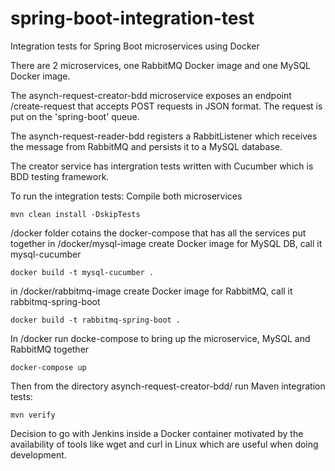 # spring-boot-integration-test
Integration tests for Spring Boot microservices using Docker

There are 2 microservices, one RabbitMQ Docker image and one MySQL Docker image.

The asynch-request-creator-bdd microservice exposes an endpoint /create-request that accepts
POST requests in JSON format. The request is put on the 'spring-boot' queue.

The asynch-request-reader-bdd registers a RabbitListener which receives the message
from RabbitMQ and persists it to a MySQL database.

The creator service has intergration tests written with Cucumber which is BDD testing framework.

To run the integration tests:
Compile both microservices
```
mvn clean install -DskipTests
```


/docker folder cotains the docker-compose that has all the services put together
in /docker/mysql-image create Docker image for MySQL DB, call it mysql-cucumber
```
docker build -t mysql-cucumber .
```

in /docker/rabbitmq-image create Docker image for RabbitMQ, call it rabbitmq-spring-boot
```
docker build -t rabbitmq-spring-boot .
```

In /docker run docke-compose to bring up the microservice, MySQL and RabbitMQ together
```
docker-compose up
```

Then from the directory asynch-request-creator-bdd/ run Maven integration tests:
```
mvn verify
```

Decision to go with Jenkins inside a Docker container motivated by the availability of tools like wget and curl in Linux which are useful when doing development.
